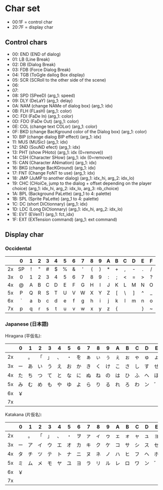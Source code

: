 # Char set

- 00:1F = control char
- 20:7F = display char

## Control chars

- 00: END (END of dialog)
- 01: LB  (Line Break)
- 02: DB  (Dialog Break)
- 03: FDB (Force Dialog Break)
- 04: TGB (ToGgle dailog Box display)
- 05: SCR (SCRoll to the other side of the scene)
- 06:
- 07:
- 08: SPD (SPeeD) (arg_1: speed)
- 09: DLY (DeLaY) (arg_1: delay)
- 0A: NAM (change NAMe of dialog box) (arg_1: idx)
- 0B: FLH (FLasH) (arg_1: color)
- 0C: FDI (FaDe In) (arg_1: color)
- 0D: FDO (FaDe Out) (arg_1: color)
- 0E: COL (change text COLor) (arg_1: color)
- 0F: BKD (change BacKground color of the Dialog box) (arg_1: color)
- 10: BIP (change dialog BIP effect) (arg_1: idx)
- 11: MUS (MUSic) (arg_1: idx)
- 12: SND (SouND efect) (arg_1: idx)
- 13: PHT (show PHoto) (arg_1: idx (0=remove))
- 14: CSH (Character SHow) (arg_1: idx (0=remove))
- 15: CAN (Character ANimation) (arg_1: idx)
- 16: BKG (change BacKGround) (arg_1: idx)
- 17: FNT (Change FoNT to use) (arg_1: idx)
- 18: JMP (JuMP to another dialog) (arg_1: idx_hi, arg_2: idx_lo)
- 19: CHC (CHoiCe, jump to the dialog + offset depending on the player choice) (arg_1: idx_hi, arg_2: idx_lo, arg_3: nb_choice)
- 1A: BPL (Background PaLette) (arg_1 to 4: palette)
- 1B: SPL (Sprite PaLette) (arg_1 to 4: palette)
- 1C: DC  (short DiCtionnary) (arg_1: idx)
- 1D: LDC (Long DiCtionnary) (arg_1: idx_hi, arg_2: idx_lo)
- 1E: EVT (EVenT) (arg_1: fct_idx)
- 1F: EXT (EXTension command) (arg_1: ext command)

## Display char

### Occidental

|   | 0 | 1 | 2 | 3 | 4 | 5 | 6 | 7 | 8 | 9 | A | B | C | D | E | F |
|:--|:-:|:-:|:-:|:-:|:-:|:-:|:-:|:-:|:-:|:-:|:-:|:-:|:-:|:-:|:-:|:-:|
|2x | SP| ! | " | # | $ | % | & | ' | ( | ) | * | + | , | - | . | / |
|3x | 0 | 1 | 2 | 3 | 4 | 5 | 6 | 7 | 8 | 9 | : | ; | < | = | > | ? |
|4x | @ | A | B | C | D | E | F | G | H | I | J | K | L | M | N | O |
|5x | P | Q | R | S | T | U | V | W | X | Y | Z | [ | \ | ] | ^ | _ |
|6x | ` | a | b | c | d | e | f | g | h | i | j | k | l | m | n | o |
|7x | p | q | r | s | t | u | v | w | x | y | z | { | | | } | ~ |   |

### Japanese (日本語)

Hiragana (平仮名):

|   | 0 | 1 | 2 | 3 | 4 | 5 | 6 | 7 | 8 | 9 | A | B | C | D | E | F |
|:--|:-:|:-:|:-:|:-:|:-:|:-:|:-:|:-:|:-:|:-:|:-:|:-:|:-:|:-:|:-:|:-:|
|2x |   | 。 | 「 | 」 | 、 | ・  | を | ぁ | ぃ | ぅ | ぇ | ぉ | ゃ | ゅ | ょ | っ |
|3x | ー | あ | い | う | え  | お | か | き | く | け | こ | さ | し | す | せ  | そ |
|4x | た | ち | つ | て | と  | な | に | ぬ | ね | の | は | ひ | ふ | へ | ほ  | ま |
|5x | み | む | め | も | や  | ゆ | よ | ら | り | る | れ | ろ | わ | ン | ゛ | ゜ |
|6x | ￥ |   |   |   |   |   |   |   |   |   |   |   |   |   |   |   |
|7x |   |   |   |   |   |   |   |   |   |   |   |   |   |   |   |   |

Katakana (片仮名):

|   | 0 | 1 | 2 | 3 | 4 | 5 | 6 | 7 | 8 | 9 | A | B | C | D | E | F |
|:--|:-:|:-:|:-:|:-:|:-:|:-:|:-:|:-:|:-:|:-:|:-:|:-:|:-:|:-:|:-:|:-:|
|2x |   | 。 | 「 | 」 | 、 | ・  | ヲ | ァ | ィ | ゥ | ェ | ォ | ャ | ュ | ョ | ッ |
|3x | ー | ア | イ | ウ | エ  | オ | カ | キ | ク | ケ | コ | サ | シ | ス | セ  | ソ |
|4x | タ | チ | ツ | テ | ト  | ナ | ニ | ヌ | ネ | ノ | ハ | ヒ | フ | ヘ | ホ  | マ |
|5x | ミ | ム | メ | モ | ヤ  | ユ | ヨ | ラ | リ | ル | レ | ロ | ワ | ン | ゛ | ゜ |
|6x | ￥ |   |   |   |   |   |   |   |   |   |   |   |   |   |   |   |
|7x |   |   |   |   |   |   |   |   |   |   |   |   |   |   |   |   |

